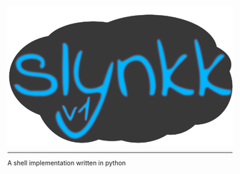 <img src="branding/logoSD.png" style="margin:auto;"></img>
<hr>
A  shell implementation written in python
